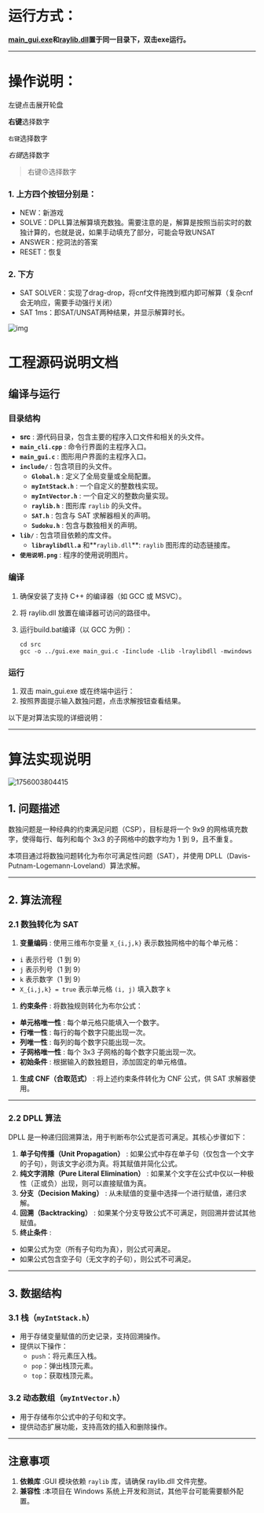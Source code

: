 # 运行方式：

**[main_gui.exe](./main_gui.exe)和[raylib.dll](./raylib.dll)置于同一目录下，双击exe运行。**

---

# 操作说明：

左键点击展开轮盘

**右键**选择数字

`右键`选择数字

*右键*选择数字

> 右键😠选择数字

### **1. 上方四个按钮**分别是：

* NEW：新游戏
* SOLVE：DPLL算法解算填充数独。需要注意的是，解算是按照当前实时的数独计算的，也就是说，如果手动填充了部分，可能会导致UNSAT
* ANSWER：挖洞法的答案
* RESET：恢复

### 2. 下方

* SAT SOLVER：实现了drag-drop，将cnf文件拖拽到框内即可解算（复杂cnf会无响应，需要手动强行关闭）
* SAT 1ms：即SAT/UNSAT两种结果，并显示解算时长。

![img](./src/使用说明.png)

# 工程源码说明文档

## 编译与运行

### 目录结构

* **src** : 源代码目录，包含主要的程序入口文件和相关的头文件。
* **`main_cli.cpp`** : 命令行界面的主程序入口。
* **`main_gui.c`** : 图形用户界面的主程序入口。
* **`include/`** : 包含项目的头文件。
  * **`Global.h`** : 定义了全局变量或全局配置。
  * **`myIntStack.h`** : 一个自定义的整数栈实现。
  * **`myIntVector.h`** : 一个自定义的整数向量实现。
  * **`raylib.h`** : 图形库 `raylib` 的头文件。
  * **`SAT.h`** : 包含与 SAT 求解器相关的声明。
  * **`Sudoku.h`** : 包含与数独相关的声明。
* **`lib/`** : 包含项目依赖的库文件。
  * **`libraylibdll.a`** 和**`raylib.dll`**: `raylib` 图形库的动态链接库。
* **`使用说明.png`** : 程序的使用说明图片。

### 编译

1. 确保安装了支持 C++ 的编译器（如 GCC 或 MSVC）。
2. 将 raylib.dll 放置在编译器可访问的路径中。
3. 运行build.bat编译（以 GCC 为例）：

   ```
   cd src
   gcc -o ../gui.exe main_gui.c -Iinclude -Llib -lraylibdll -mwindows
   ```

### 运行

1. 双击 main_gui.exe 或在终端中运行：
2. 按照界面提示输入数独问题，点击求解按钮查看结果。

以下是对算法实现的详细说明：

---

# 算法实现说明

![1756003804415](./image/Readme/1756003804415.png)

## 1. 问题描述

数独问题是一种经典的约束满足问题（CSP），目标是将一个 9x9 的网格填充数字，使得每行、每列和每个 3x3 的子网格中的数字均为 1 到 9，且不重复。

本项目通过将数独问题转化为布尔可满足性问题（SAT），并使用 DPLL（Davis-Putnam-Logemann-Loveland）算法求解。

---

## 2. 算法流程

### 2.1 数独转化为 SAT

1. **变量编码** :
   使用三维布尔变量 `X_{i,j,k}` 表示数独网格中的每个单元格：

* `i` 表示行号（1 到 9）
* `j` 表示列号（1 到 9）
* `k` 表示数字（1 到 9）
* `X_{i,j,k} = true` 表示单元格 `(i, j)` 填入数字 `k`

1. **约束条件** :
   将数独规则转化为布尔公式：

* **单元格唯一性** : 每个单元格只能填入一个数字。
* **行唯一性** : 每行的每个数字只能出现一次。
* **列唯一性** : 每列的每个数字只能出现一次。
* **子网格唯一性** : 每个 3x3 子网格的每个数字只能出现一次。
* **初始条件** : 根据输入的数独题目，添加固定的单元格值。

1. **生成 CNF（合取范式）** :
   将上述约束条件转化为 CNF 公式，供 SAT 求解器使用。

---

### 2.2 DPLL 算法

DPLL 是一种递归回溯算法，用于判断布尔公式是否可满足。其核心步骤如下：

1. **单子句传播（Unit Propagation）** :
   如果公式中存在单子句（仅包含一个文字的子句），则该文字必须为真。将其赋值并简化公式。
2. **纯文字消除（Pure Literal Elimination）** :
   如果某个文字在公式中仅以一种极性（正或负）出现，则可以直接赋值为真。
3. **分支（Decision Making）** :
   从未赋值的变量中选择一个进行赋值，递归求解。
4. **回溯（Backtracking）** :
   如果某个分支导致公式不可满足，则回溯并尝试其他赋值。
5. **终止条件** :

* 如果公式为空（所有子句均为真），则公式可满足。
* 如果公式包含空子句（无文字的子句），则公式不可满足。

---

## 3. 数据结构

### 3.1 栈（`myIntStack.h`）

* 用于存储变量赋值的历史记录，支持回溯操作。
* 提供以下操作：
  * `push`：将元素压入栈。
  * `pop`：弹出栈顶元素。
  * `top`：获取栈顶元素。

### 3.2 动态数组（`myIntVector.h`）

* 用于存储布尔公式中的子句和文字。
* 提供动态扩展功能，支持高效的插入和删除操作。

---

## 注意事项

1. **依赖库** :GUI 模块依赖 `raylib` 库，请确保 raylib.dll 文件完整。
2. **兼容性** :本项目在 Windows 系统上开发和测试，其他平台可能需要额外配置。
